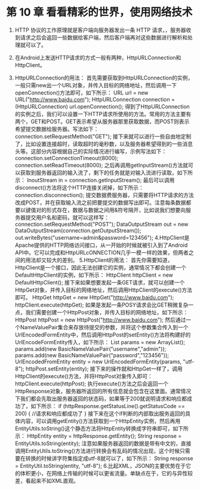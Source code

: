 # 第 10 章 看看精彩的世界，使用网络技术
1. HTTP 协议的工作原理就是客户端向服务器发出一条 HTTP 请求，，服务器收到请求之后会返回一些数据给客户端，然后客户端再对这些数据进行解析和处理就可以了。

2. 在Android上发送HTTP请求的方式一般有两种，HttpURLConnection和HttpClient。

3. HttpURLConnection的用法：
         首先需要获取到HttpURLConnection的实例，一般只需new出一个URL对象，并传入目标的网络地址，然后调用一下openConnection()方法即可，如下所示：
	      URL url = new URL("http://www.baidu.com");
	      HttpURLConnection connection = (HttpURLConnection) url.openConnection();
	 得到了HttpURLConnection的实例之后，我们可以设置一下HTTP请求所使用的方法。常用的方法主要有两个，GET和POST。GET表示希望从服务器那里获取数据，而POST则表示希望提交数据给服务器。写法如下：
	      connection.setRequestMethod("GET");
	 接下来就可以进行一些自由地定制了，比如设置连接超时，读取超时的毫秒数，以及服务器希望得到的一些消息头等。这部分内容根据自己的实际情况进行编写，示例写法如下：
	      connection.setConnectionTimeout(8000);
	      connection.setReadTimeout(8000);
	 之后再调用getInputStream()方法就可以获取到服务器返回的输入流了，剩下的任务就是对输入流进行读取，如下所示：
	      InoutStream in = connection.getInputStream();
	 最后可以调用disconnect()方法将这个HTTP连接关闭掉，如下所示：
	      connection.disconnection();
	 提交数据费服务器，只需要将HTTP请求的方法改成POST，并在获取输入流之前把要提交的数据写出即可。注意每条数据都要以键值对的形式存在，数据与数据之间用&符号隔开，比如说我们想要向服务器提交用户名和密码，就可以这样写：
	      connection.setRequestMethod("POST");
	      DataOutputStream out = new DataOutputStream(connection.getOutputStream());
	      out.writeBytes("username=admin&password=123456");
    4.HttpClient是Apache提供的HTTP网络访问接口，从一开始的时候就被引入到了Android API中。它可以完成和HttpURLcONNECTION几乎一模一样的效果，但两者之间的用法却又较大的差别。
    5.HttpClient的用法：
         首先你需要知道，HttpClient是一个接口，因此无法创建它的实例，通常情况下都会创建一个DefaultHttpClient的实例，如下所示：
	      HttpClient httpClient = new DefaultHttpClient();
	 接下来如果想要发起一条GET请求，就可以创建一个HttpGet对象，并传入目标的网络地址，然后调用HttpClient的execute()方法即可。
	      HttpGet httpGet = new HttpGet("http://www.baidu.com");
	      httpClient.execute(httpGet);
	 如果是发起一条POSY请求会比GET稍微复杂一点，我们需要创建一个HttpPost对象，并传入目标的网络地址，如下所示：
	      HttpPost httpPost = new HttpPost("http://www.baidu.com");
	 然后通过一个NameValuePair集合来存放待提交的参数，并将这个参数集合传入到一个UrlEncodedFormEntity中，然后调用HttpPost的setEntity()方法将构建好的UrlEncodeFormEntity传入，如下所示：
	      List<NameValuePair> params = new ArrayList<NameValuePair>();
	      params.add(new BasicNameValuePair("username","admin"));
	      params.add(new BasicNameValuePair("password","123456"));
	      UrlEncodedFromEntity entity = new UrlEncodedFormEntity(params, "utf-8");
	      httpPost.setEntity(entity);
	 接下来的操作就和HttpGet一样了，调用HttpClient的execute()方法，并将HttpPost对象传入即可：
	      httpClient.execute(httpPost);
	 执行execute()方法之后会返回一个HttpResponse对象，服务器所返回的所有信息就会包含在这里面。通常情况下我们都会先取出服务器返回的状态码，如果等于200就说明请求和响应都成功了，如下所示：
	      if (httpResponse.getStatusLine().getStatusCode == 200) {
		//请求和响应都成功了
	      }
	 接下来在这个if判断的内部取出服务返回的具体内容，可以调用getEntity()方法获取到一个HttpEntity实例，然后再用EntityUtils.toString()这个静态方法将HttpEntity转换成字符串即可，如下所示：
	      HttpEntity entity = httpResponse.getEntity();
	      String response = EntityUtils.toString(entity);
	 注意如果服务器返回的数据是带有中文的，直接调用EntityUtils.toString()方法进行转换会有乱码的情况出现，这个时候只需要在转换的时候讲字符集指定成utf-8就可以了，如下所示：
	      String response = EntityUtil.toString(entity, "utf-8");
    6.比起XML，JSON的主要优势在于它的体积更小，在网络上传输的时候可以更省流量。单缺点在于，它的与异性较差，看起来不如XML直观。




